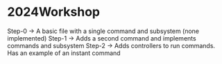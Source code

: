 # 2024Workshop
Step-0 -> A basic file with a single command and subsystem (none implemented)
Step-1 -> Adds a second command and implements commands and subsystem
Step-2 -> Adds controllers to run commands. Has an example of an instant command
